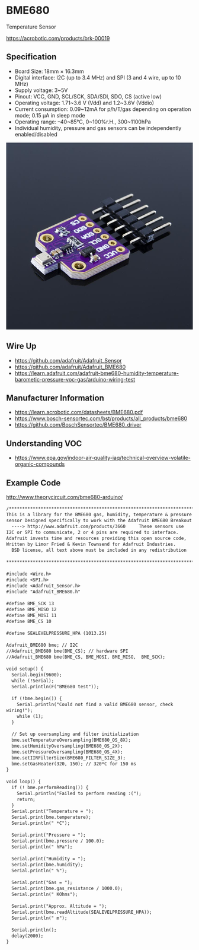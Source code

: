 # BME680
Temperature Sensor

https://acrobotic.com/products/brk-00019

## Specification

- Board Size: 18mm × 16.3mm
- Digital interface: I2C (up to 3.4 MHz) and SPI (3 and 4 wire, up to 10 MHz)
- Supply voltage: 3~5V
- Pinout: VCC, GND, SCL/SCK, SDA/SDI, SDO, CS (active low)
- Operating voltage:  1.71~3.6 V (Vdd) and 1.2~3.6V (Vddio)
- Current consumption: 0.09~12mA for p/h/T/gas depending on operation mode; 0.15 μA in sleep mode
- Operating range: –40~85°C, 0~100%r.H., 300~1100hPa
- Individual humidity, pressure and gas sensors can be independently enabled/disabled

<img src="https://github.com/joshuapowell/HD-Trial100/blob/master/trials/temperature/BMP680/images/ai_brk00019_iso1_867cd8a8-321d-459b-b864-e0a3423c0305.jpg?raw=true" />

## Wire Up

- https://github.com/adafruit/Adafruit_Sensor
- https://github.com/adafruit/Adafruit_BME680
- https://learn.adafruit.com/adafruit-bme680-humidity-temperature-barometic-pressure-voc-gas/arduino-wiring-test

## Manufacturer Information
- https://learn.acrobotic.com/datasheets/BME680.pdf
- https://www.bosch-sensortec.com/bst/products/all_products/bme680
- https://github.com/BoschSensortec/BME680_driver

## Understanding VOC
- https://www.epa.gov/indoor-air-quality-iaq/technical-overview-volatile-organic-compounds

## Example Code
http://www.theorycircuit.com/bme680-arduino/

```
/*************************************************************************** This is a library for the BME680 gas, humidity, temperature & pressure sensor Designed specifically to work with the Adafruit BME680 Breakout
  ----> http://www.adafruit.com/products/3660     These sensors use I2C or SPI to communicate, 2 or 4 pins are required to interface. Adafruit invests time and resources providing this open source code,  Written by Limor Fried & Kevin Townsend for Adafruit Industries.
  BSD license, all text above must be included in any redistribution
 ***************************************************************************/

#include <Wire.h>
#include <SPI.h>
#include <Adafruit_Sensor.h>
#include "Adafruit_BME680.h"

#define BME_SCK 13
#define BME_MISO 12
#define BME_MOSI 11
#define BME_CS 10

#define SEALEVELPRESSURE_HPA (1013.25)

Adafruit_BME680 bme; // I2C
//Adafruit_BME680 bme(BME_CS); // hardware SPI
//Adafruit_BME680 bme(BME_CS, BME_MOSI, BME_MISO,  BME_SCK);

void setup() {
  Serial.begin(9600);
  while (!Serial);
  Serial.println(F("BME680 test"));

  if (!bme.begin()) {
    Serial.println("Could not find a valid BME680 sensor, check wiring!");
    while (1);
  }

  // Set up oversampling and filter initialization
  bme.setTemperatureOversampling(BME680_OS_8X);
  bme.setHumidityOversampling(BME680_OS_2X);
  bme.setPressureOversampling(BME680_OS_4X);
  bme.setIIRFilterSize(BME680_FILTER_SIZE_3);
  bme.setGasHeater(320, 150); // 320*C for 150 ms
}

void loop() {
  if (! bme.performReading()) {
    Serial.println("Failed to perform reading :(");
    return;
  }
  Serial.print("Temperature = ");
  Serial.print(bme.temperature);
  Serial.println(" *C");

  Serial.print("Pressure = ");
  Serial.print(bme.pressure / 100.0);
  Serial.println(" hPa");

  Serial.print("Humidity = ");
  Serial.print(bme.humidity);
  Serial.println(" %");

  Serial.print("Gas = ");
  Serial.print(bme.gas_resistance / 1000.0);
  Serial.println(" KOhms");

  Serial.print("Approx. Altitude = ");
  Serial.print(bme.readAltitude(SEALEVELPRESSURE_HPA));
  Serial.println(" m");

  Serial.println();
  delay(2000);
}
```
